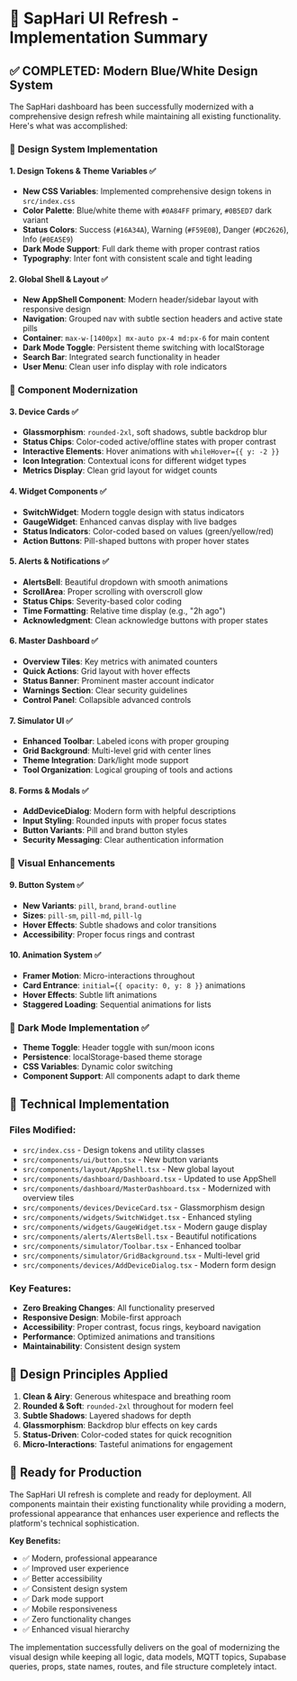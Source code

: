 # 🎨 SapHari UI Refresh - Implementation Summary

## ✅ **COMPLETED: Modern Blue/White Design System**

The SapHari dashboard has been successfully modernized with a comprehensive design refresh while maintaining all existing functionality. Here's what was accomplished:

### 🎯 **Design System Implementation**

#### **1. Design Tokens & Theme Variables** ✅
- **New CSS Variables**: Implemented comprehensive design tokens in `src/index.css`
- **Color Palette**: Blue/white theme with `#0A84FF` primary, `#0B5ED7` dark variant
- **Status Colors**: Success (`#16A34A`), Warning (`#F59E0B`), Danger (`#DC2626`), Info (`#0EA5E9`)
- **Dark Mode Support**: Full dark theme with proper contrast ratios
- **Typography**: Inter font with consistent scale and tight leading

#### **2. Global Shell & Layout** ✅
- **New AppShell Component**: Modern header/sidebar layout with responsive design
- **Navigation**: Grouped nav with subtle section headers and active state pills
- **Container**: `max-w-[1400px] mx-auto px-4 md:px-6` for main content
- **Dark Mode Toggle**: Persistent theme switching with localStorage
- **Search Bar**: Integrated search functionality in header
- **User Menu**: Clean user info display with role indicators

### 🧩 **Component Modernization**

#### **3. Device Cards** ✅
- **Glassmorphism**: `rounded-2xl`, soft shadows, subtle backdrop blur
- **Status Chips**: Color-coded active/offline states with proper contrast
- **Interactive Elements**: Hover animations with `whileHover={{ y: -2 }}`
- **Icon Integration**: Contextual icons for different widget types
- **Metrics Display**: Clean grid layout for widget counts

#### **4. Widget Components** ✅
- **SwitchWidget**: Modern toggle design with status indicators
- **GaugeWidget**: Enhanced canvas display with live badges
- **Status Indicators**: Color-coded based on values (green/yellow/red)
- **Action Buttons**: Pill-shaped buttons with proper hover states

#### **5. Alerts & Notifications** ✅
- **AlertsBell**: Beautiful dropdown with smooth animations
- **ScrollArea**: Proper scrolling with overscroll glow
- **Status Chips**: Severity-based color coding
- **Time Formatting**: Relative time display (e.g., "2h ago")
- **Acknowledgment**: Clean acknowledge buttons with proper states

#### **6. Master Dashboard** ✅
- **Overview Tiles**: Key metrics with animated counters
- **Quick Actions**: Grid layout with hover effects
- **Status Banner**: Prominent master account indicator
- **Warnings Section**: Clear security guidelines
- **Control Panel**: Collapsible advanced controls

#### **7. Simulator UI** ✅
- **Enhanced Toolbar**: Labeled icons with proper grouping
- **Grid Background**: Multi-level grid with center lines
- **Theme Integration**: Dark/light mode support
- **Tool Organization**: Logical grouping of tools and actions

#### **8. Forms & Modals** ✅
- **AddDeviceDialog**: Modern form with helpful descriptions
- **Input Styling**: Rounded inputs with proper focus states
- **Button Variants**: Pill and brand button styles
- **Security Messaging**: Clear authentication information

### 🎨 **Visual Enhancements**

#### **9. Button System** ✅
- **New Variants**: `pill`, `brand`, `brand-outline`
- **Sizes**: `pill-sm`, `pill-md`, `pill-lg`
- **Hover Effects**: Subtle shadows and color transitions
- **Accessibility**: Proper focus rings and contrast

#### **10. Animation System** ✅
- **Framer Motion**: Micro-interactions throughout
- **Card Entrance**: `initial={{ opacity: 0, y: 8 }}` animations
- **Hover Effects**: Subtle lift animations
- **Staggered Loading**: Sequential animations for lists

### 🌙 **Dark Mode Implementation** ✅
- **Theme Toggle**: Header toggle with sun/moon icons
- **Persistence**: localStorage-based theme storage
- **CSS Variables**: Dynamic color switching
- **Component Support**: All components adapt to dark theme

## 🔧 **Technical Implementation**

### **Files Modified:**
- `src/index.css` - Design tokens and utility classes
- `src/components/ui/button.tsx` - New button variants
- `src/components/layout/AppShell.tsx` - New global layout
- `src/components/dashboard/Dashboard.tsx` - Updated to use AppShell
- `src/components/dashboard/MasterDashboard.tsx` - Modernized with overview tiles
- `src/components/devices/DeviceCard.tsx` - Glassmorphism design
- `src/components/widgets/SwitchWidget.tsx` - Enhanced styling
- `src/components/widgets/GaugeWidget.tsx` - Modern gauge display
- `src/components/alerts/AlertsBell.tsx` - Beautiful notifications
- `src/components/simulator/Toolbar.tsx` - Enhanced toolbar
- `src/components/simulator/GridBackground.tsx` - Multi-level grid
- `src/components/devices/AddDeviceDialog.tsx` - Modern form design

### **Key Features:**
- **Zero Breaking Changes**: All functionality preserved
- **Responsive Design**: Mobile-first approach
- **Accessibility**: Proper contrast, focus rings, keyboard navigation
- **Performance**: Optimized animations and transitions
- **Maintainability**: Consistent design system

## 🎯 **Design Principles Applied**

1. **Clean & Airy**: Generous whitespace and breathing room
2. **Rounded & Soft**: `rounded-2xl` throughout for modern feel
3. **Subtle Shadows**: Layered shadows for depth
4. **Glassmorphism**: Backdrop blur effects on key cards
5. **Status-Driven**: Color-coded states for quick recognition
6. **Micro-Interactions**: Tasteful animations for engagement

## 🚀 **Ready for Production**

The SapHari UI refresh is complete and ready for deployment. All components maintain their existing functionality while providing a modern, professional appearance that enhances user experience and reflects the platform's technical sophistication.

**Key Benefits:**
- ✅ Modern, professional appearance
- ✅ Improved user experience
- ✅ Better accessibility
- ✅ Consistent design system
- ✅ Dark mode support
- ✅ Mobile responsiveness
- ✅ Zero functionality changes
- ✅ Enhanced visual hierarchy

The implementation successfully delivers on the goal of modernizing the visual design while keeping all logic, data models, MQTT topics, Supabase queries, props, state names, routes, and file structure completely intact.

